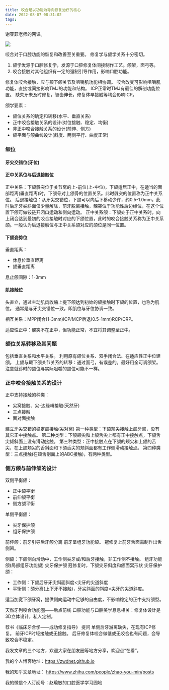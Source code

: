 ```yaml
---
title: 咬合是以功能为导向修复治疗的核心
date: 2022-08-07 08:31:02
tags:
---
```

谢亚菲老师的网课。

![](https://zymblog-1258069789.cos.ap-chengdu.myqcloud.com/blog0302-byte/01.jpg)

咬合对于口腔功能的恢复和改善至关重要。
修复学与颌学关系十分密切。
1. 颌学发源于口腔修复学，发源于口腔修复体间接制作工艺。颌架，面弓等。
2. 咬合接触对其他组织有一定的强制引导作用，影响口腔功能。

修复体咬合接触，应与颞下颌关节及咀嚼肌功能相协调。
咬合改变可影响咀嚼肌功能，直接或间接影响TMJ的功能和结构。
ICP正常时TMJ有最佳的解剖功能位置。
缺失牙未及时修复，智齿伸长，修复体早接触等均会影响ICP。

颌学要素：
- 颌位关系的确定和转移(水平、垂直关系)
- 正中咬合接触关系的设计(对位接触、稳定、均衡)
- 非正中咬合接触关系的设计(前伸、侧方)
- 颌平面与颌曲线设计(斜度、两侧平行、曲度正常)

### 颌位
#### 牙尖交错位(牙位)
#### 正中关系位与后退接触位
正中关系：下颌髁突位于关节窝的上-前位(上-中位)，下颌适居正中，在适当的面部距离(垂直距离)时，下颌骨对上颌骨的位置关系。此时髁突的位置称为正中关系位。
后退接触位：从牙尖交错位，下颌可以向后下移动少许，约0.5-1.0mm，此时后牙牙尖斜面仅少量解除，前牙脱离接触，髁突位于功能性后边缘位，在这个位置下颌可做铰链开闭口运动和侧向运动。
正中关系颌：下颌处于正中关系时，向上闭合达到最初的咬合接触时对应的下颌位置，此时的咬合接触关系称为正中关系颌。一般认为后退接触位与正中关系颌对应的颌位是同一位置。
#### 下颌姿势位
垂直距离：
- 休息位垂直距离
- 颌垂直距离

息止颌间隙：1-3mm
#### 肌接触位
头直立，通过主动肌肉收缩上提下颌达到初始的颌接触时下颌的位置，也称为肌位。
通常是与牙尖交错位一致，即肌位与牙位协调一致。

相互关系：MPP闭合(1-3mm)ICP/MCP后退(0.5-1mm)RCP/CRP。

适应性正中：髁突不在正中，但功能正常，不宜将其调整至正中。

### 颌位关系转移及其问题
包括垂直关系和水平关系。
利用原有颌位关系、双手闭合法、在适应性正中位建颌。
上颌与颞下颌关节关系的转移：通过面弓，有误差的。最好用全可调颌架。
注意就诊时的颌位与实际咀嚼的颌位可能不一样。

### 正中咬合接触关系的设计
正中支持接触的种类：
- 尖窝接触、尖-边缘嵴接触(天然牙)
- 三点接触
- 面对面接触

建立牙尖交错的稳定颌接触(尖对窝)
第一种类型：下颌颊尖接触上颌牙窝，没有其它正中接触点。
第二种类型：下颌颊尖和上颌舌尖上都有正中接触点，下颌舌尖倾斜面上没有滑动接触。
第三种类型：正中接触点在下颌的颊尖和上颌的舌尖，在上颌颊尖的舌斜面和下颌舌尖的颊斜面都有工作侧滑动接触点。
第四种类型：三点接触(在颊舌剖面上的ABC接触)，有两种类型。

### 侧方颌与前伸颌的设计
双侧平衡颌：
- 正中颌平衡
- 前伸颌平衡
- 侧方颌平衡

单侧平衡颌：
- 尖牙保护颌
- 组牙保护颌

前伸颌：前牙引导后牙颌分离
前牙呈组牙功能颌。
冠修复上前牙舌面需制作出舌侧凹。

侧颌：下颌侧向滑动中，工作侧尖牙或/和后牙接触，非工作侧不接触。
组牙功能颌(局部组牙功能颌)
尖牙保护颌
冠修复时，下颌尖牙斜度和颌面窝形状
尖牙保护颌：
- 工作侧：下颌后牙牙尖斜面斜度<尖牙的尖道斜度
- 平衡侧：颌分离(上下牙不接触)，牙尖斜面的斜度<尖牙的尖道斜度。

适当加宽下颌牙窝，提供侧向运动中足够的自由度，不影响稳定的正中支持颌型。

天然牙列咬合功能圈——后点前线
口腔功能与口腔美学息息相关：修复体设计是3D立体设计，私人定制。

荐书《临床牙合学——成功修复指导》
提问
单侧后牙游离缺失，在现有ICP修复。
前牙ICP时轻接触或无接触。
后牙修复体咬合做低或无咬合也有问题，会导致咬合不稳定。



我发文章的三个地方，欢迎大家在朋友圈等地方分享，欢迎点“在看”。

我的个人博客地址：https://zwdnet.github.io

我的知乎文章地址： https://www.zhihu.com/people/zhao-you-min/posts

我的微信个人订阅号：赵瑜敏的口腔医学学习园地

